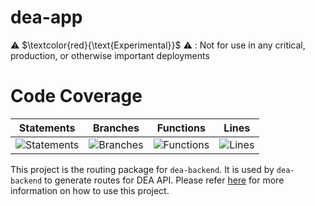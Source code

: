 # dea-app

⚠️ $\textcolor{red}{\text{Experimental}}$ ⚠️ : Not for use in any critical, production, or otherwise important deployments

# Code Coverage

| Statements                                                                         | Branches                                                                      | Functions                                                                        | Lines                                                                   |
| ---------------------------------------------------------------------------------- | ----------------------------------------------------------------------------- | -------------------------------------------------------------------------------- | ----------------------------------------------------------------------- |
| ![Statements](https://img.shields.io/badge/statements-98.16%25-brightgreen.svg?style=flat) | ![Branches](https://img.shields.io/badge/branches-82.92%25-yellow.svg?style=flat) | ![Functions](https://img.shields.io/badge/functions-97.1%25-brightgreen.svg?style=flat) | ![Lines](https://img.shields.io/badge/lines-97.92%25-brightgreen.svg?style=flat) |


This project is the routing package for `dea-backend`. It is used by `dea-backend` to generate routes for DEA API. Please refer [here](../dea-backend/README.md) for more information on how to use this project.

